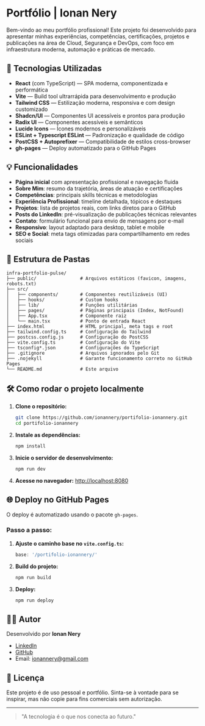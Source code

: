 # Portfólio | Ionan Nery

Bem-vindo ao meu portfólio profissional! Este projeto foi desenvolvido para apresentar minhas experiências, competências, certificações, projetos e publicações na área de Cloud, Segurança e DevOps, com foco em infraestrutura moderna, automação e práticas de mercado.

## 🚀 Tecnologias Utilizadas

- **React** (com TypeScript) — SPA moderna, componentizada e performática
- **Vite** — Build tool ultrarrápida para desenvolvimento e produção
- **Tailwind CSS** — Estilização moderna, responsiva e com design customizado
- **Shadcn/UI** — Componentes UI acessíveis e prontos para produção
- **Radix UI** — Componentes acessíveis e semânticos
- **Lucide Icons** — Ícones modernos e personalizáveis
- **ESLint + Typescript ESLint** — Padronização e qualidade de código
- **PostCSS + Autoprefixer** — Compatibilidade de estilos cross-browser
- **gh-pages** — Deploy automatizado para o GitHub Pages

## 💡 Funcionalidades

- **Página inicial** com apresentação profissional e navegação fluida
- **Sobre Mim**: resumo da trajetória, áreas de atuação e certificações
- **Competências**: principais skills técnicas e metodologias
- **Experiência Profissional**: timeline detalhada, tópicos e destaques
- **Projetos**: lista de projetos reais, com links diretos para o GitHub
- **Posts do LinkedIn**: pré-visualização de publicações técnicas relevantes
- **Contato**: formulário funcional para envio de mensagens por e-mail
- **Responsivo**: layout adaptado para desktop, tablet e mobile
- **SEO e Social**: meta tags otimizadas para compartilhamento em redes sociais

## 📂 Estrutura de Pastas

```
infra-portfolio-pulse/
├── public/                # Arquivos estáticos (favicon, imagens, robots.txt)
├── src/
│   ├── components/        # Componentes reutilizáveis (UI)
│   ├── hooks/             # Custom hooks
│   ├── lib/               # Funções utilitárias
│   ├── pages/             # Páginas principais (Index, NotFound)
│   ├── App.tsx            # Componente raiz
│   └── main.tsx           # Ponto de entrada React
├── index.html             # HTML principal, meta tags e root
├── tailwind.config.ts     # Configuração do Tailwind
├── postcss.config.js      # Configuração do PostCSS
├── vite.config.ts         # Configuração do Vite
├── tsconfig*.json         # Configurações do TypeScript
├── .gitignore             # Arquivos ignorados pelo Git
├── .nojekyll              # Garante funcionamento correto no GitHub Pages
└── README.md              # Este arquivo
```

## 🛠️ Como rodar o projeto localmente

1. **Clone o repositório:**
   ```bash
   git clone https://github.com/ionannery/portifolio-ionannery.git
   cd portifolio-ionannery
   ```
2. **Instale as dependências:**
   ```bash
   npm install
   ```
3. **Inicie o servidor de desenvolvimento:**
   ```bash
   npm run dev
   ```
4. **Acesse no navegador:**
   [http://localhost:8080](http://localhost:8080)

## 🌐 Deploy no GitHub Pages

O deploy é automatizado usando o pacote `gh-pages`.

### Passo a passo:
1. **Ajuste o caminho base no `vite.config.ts`:**
   ```js
   base: '/portifolio-ionannery/'
   ```
2. **Build do projeto:**
   ```bash
   npm run build
   ```
3. **Deploy:**
   ```bash
   npm run deploy
   ```

## 👨‍💻 Autor

Desenvolvido por **Ionan Nery**
- [LinkedIn](https://www.linkedin.com/in/ionan-nery/)
- [GitHub](https://github.com/ionannery)
- Email: ionannery@gmail.com

## 📝 Licença

Este projeto é de uso pessoal e portfólio. Sinta-se à vontade para se inspirar, mas não copie para fins comerciais sem autorização.

---

> "A tecnologia é o que nos conecta ao futuro."
